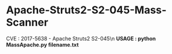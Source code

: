 # Apache-Struts2-S2-045-Mass-Scanner
CVE : 2017-5638 - Apache Struts2 S2-045\n
<b>USAGE : python MassApache.py filename.txt</b>

